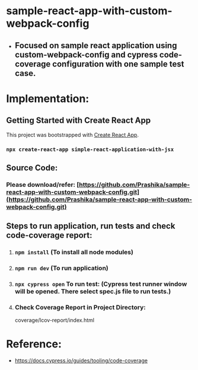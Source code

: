 # sample-react-app-with-custom-webpack-config
- ## Focused on sample react application using custom-webpack-config and cypress code-coverage configuration with one sample test case.

# Implementation:

## Getting Started with Create React App

This project was bootstrapped with [Create React App](https://github.com/facebook/create-react-app).
### `npx create-react-app simple-react-application-with-jsx`

## Source Code:
### Please download/refer: [https://github.com/Prashika/sample-react-app-with-custom-webpack-config.git](https://github.com/Prashika/sample-react-app-with-custom-webpack-config.git)

## Steps to run application, run tests and check code-coverage report:

1. ### `npm install` (To install all node modules)
2. ### `npm run dev` (To run application)
3. ### `npx cypress open` To run test: (Cypress test runner window will be opened. There select spec.js file to run tests.)
4. ### Check Coverage Report in Project Directory:
    coverage/lcov-report/index.html
    
# Reference:
- [https://docs.cypress.io/guides/tooling/code-coverage ](https://docs.cypress.io/guides/tooling/code-coverage )
